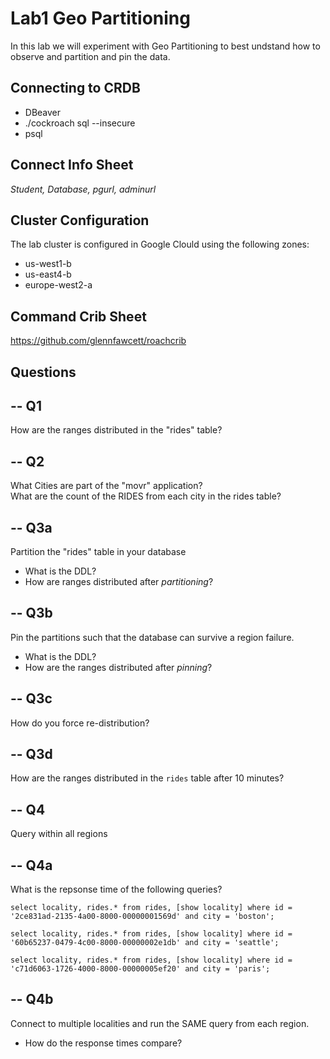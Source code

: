 # Lab1 Geo Partitioning

In this lab we will experiment with Geo Partitioning to best 
undstand how to observe and partition and pin the data.


## Connecting to CRDB

* DBeaver
* ./cockroach sql --insecure
* psql 

## Connect Info Sheet

*Student, Database, pgurl, adminurl*


## Cluster Configuration
The lab cluster is configured in Google Clould using the following zones:

* us-west1-b
* us-east4-b
* europe-west2-a 


## Command Crib Sheet

https://github.com/glennfawcett/roachcrib



## Questions

--  Q1 
--
How are the ranges distributed in the "rides" table?

-- Q2
--
What Cities are part of the "movr" application?  
What are the count of the RIDES from each city in the rides table?

-- Q3a
--
Partition the "rides" table in your database

* What is the DDL? 
* How are ranges distributed after *partitioning*?

-- Q3b
--
Pin the partitions such that the database can survive a region failure.

* What is the DDL?
* How are the ranges distributed after *pinning*?

-- Q3c
--
How do you force re-distribution?

-- Q3d
-- 
How are the ranges distributed in the `rides` table after 10 minutes?

-- Q4
--
Query within all regions

-- Q4a
--
What is the repsonse time of the following queries?

```
select locality, rides.* from rides, [show locality] where id = '2ce831ad-2135-4a00-8000-00000001569d' and city = 'boston';

select locality, rides.* from rides, [show locality] where id = '60b65237-0479-4c00-8000-00000002e1db' and city = 'seattle';

select locality, rides.* from rides, [show locality] where id = 'c71d6063-1726-4000-8000-00000005ef20' and city = 'paris';
```

-- Q4b
--
Connect to multiple localities and run the SAME query from each region.

* How do the response times compare?



